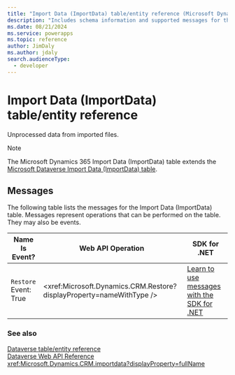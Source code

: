 ```yaml
---
title: "Import Data (ImportData) table/entity reference (Microsoft Dynamics 365)"
description: "Includes schema information and supported messages for the Import Data (ImportData) table/entity with Microsoft Dynamics 365."
ms.date: 08/21/2024
ms.service: powerapps
ms.topic: reference
author: JimDaly
ms.author: jdaly
search.audienceType: 
  - developer
---
```


# Import Data (ImportData) table/entity reference

Unprocessed data from imported files.

> [!NOTE]
> The Microsoft Dynamics 365 Import Data (ImportData) table extends the [Microsoft Dataverse Import Data (ImportData) table](/power-apps/developer/data-platform/reference/entities/importdata).


## Messages

The following table lists the messages for the Import Data (ImportData) table.
Messages represent operations that can be performed on the table. They may also be events.

| Name <br />Is Event? |Web API Operation |SDK for .NET |
| ---- | ----- |----- |
| `Restore`<br />Event: True |<xref:Microsoft.Dynamics.CRM.Restore?displayProperty=nameWithType /> |[Learn to use messages with the SDK for .NET](/power-apps/developer/data-platform/org-service/use-messages)|





### See also

[Dataverse table/entity reference](../about-entity-reference.md)  
[Dataverse Web API Reference](/power-apps/developer/data-platform/webapi/reference/about)   
<xref:Microsoft.Dynamics.CRM.importdata?displayProperty=fullName>
